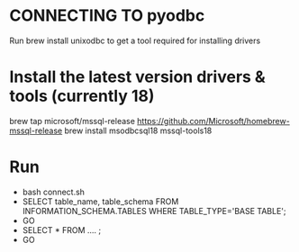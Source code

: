
# CONNECTING TO pyodbc
Run brew install unixodbc to get a tool required for installing drivers

# Install the latest version drivers & tools (currently 18)

brew tap microsoft/mssql-release https://github.com/Microsoft/homebrew-mssql-release
brew install msodbcsql18 mssql-tools18

# Run
- bash connect.sh 
- SELECT table_name, table_schema FROM INFORMATION_SCHEMA.TABLES WHERE TABLE_TYPE='BASE TABLE';
- GO
- SELECT * FROM .... ;
- GO